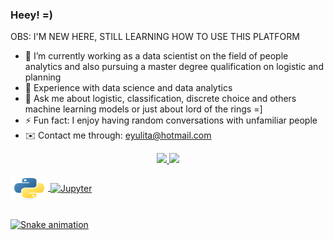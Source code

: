 ### Heey! =)
OBS: I'M NEW HERE, STILL LEARNING HOW TO USE THIS PLATFORM

- 🔭 I’m currently working as a data scientist on the field of people analytics and also pursuing a master degree qualification on logistic and planning
- 🌱 Experience with data science and data analytics
- 💬 Ask me about logistic, classification, discrete choice and others machine learning models or just about lord of the rings =]
- ⚡ Fun fact: I enjoy having random conversations with unfamiliar people 
- ✉️ Contact me through: eyulita@hotmail.com
<div align="center">
  <a href="https://github.com/enzo-supertramp">
  <img height="180em" src="https://github-readme-stats.vercel.app/api?username=enzo-supertramp&show_icons=true&theme=dark&include_all_commits=true&count_private=true&hide_rank=true"/>
  <img height="120em" src="https://github-readme-stats.vercel.app/api/top-langs/?username=enzo-supertramp&layout=compact&langs_count=7&theme=dark"/>
</div> 
  
  <div style="display: inline_block"><br>
  <img align="center" alt="Python" height="40" width="60" src="https://raw.githubusercontent.com/devicons/devicon/master/icons/python/python-original.svg">
  <img align="center" alt="Jupyter" height="40" width="60" src="https://cdn.jsdelivr.net/gh/devicons/devicon/icons/jupyter/jupyter-original-wordmark.svg">
</div>
  
  ##
  
![Snake animation](https://github.com/enzo-supertramp/enzo-supertramp/blob/output/github-contribution-grid-snake.svg)
